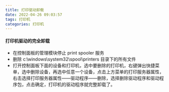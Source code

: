 ```yaml
---
title: 打印驱动卸载
date: 2022-04-26 09:03:57
tags: 打印机
categories: 打印机
---
```


#### 打印机驱动的完全卸载

* 在控制面板的管理模块停止 print spooler 服务
* 删除 c:\windows\system32\spool\printers 目录下的所有文件
* 打开控制面板下面的设备和打印机，选中要删除的打印机，右键弹出快捷菜单，选中删除设备，再选中任意一个设备，点击上方菜单的打印服务器属性，右击选择打印服务器属性——驱动程序——删除，选择删除驱动程序和驱动程序包，点击确定，打印机的驱动程序就完整卸载了。

